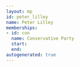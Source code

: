 ```yaml
---
layout: mp
id: peter_lilley
name: Peter Lilley
memberships:
- id: con
  name: Conservative Party
  start: 
  end: 
autogenerated: true
---
```

